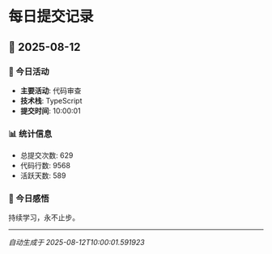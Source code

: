 # 每日提交记录

## 📅 2025-08-12

### 🎯 今日活动
- **主要活动**: 代码审查
- **技术栈**: TypeScript
- **提交时间**: 10:00:01

### 📊 统计信息
- 总提交次数: 629
- 代码行数: 9568
- 活跃天数: 589

### 💭 今日感悟
持续学习，永不止步。

---
*自动生成于 2025-08-12T10:00:01.591923*
